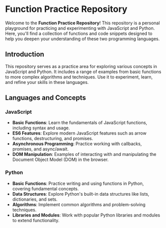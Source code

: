 # Function Practice Repository

Welcome to the **Function Practice Repository**! This repository is a personal playground for practicing and experimenting with JavaScript and Python. Here, you'll find a collection of functions and code snippets designed to help you deepen your understanding of these two programming languages.

## Introduction

This repository serves as a practice area for exploring various concepts in JavaScript and Python. It includes a range of examples from basic functions to more complex algorithms and techniques. Use it to experiment, learn, and refine your skills in these languages.

## Languages and Concepts

### JavaScript

- **Basic Functions**: Learn the fundamentals of JavaScript functions, including syntax and usage.
- **ES6 Features**: Explore modern JavaScript features such as arrow functions, destructuring, and promises.
- **Asynchronous Programming**: Practice working with callbacks, promises, and async/await.
- **DOM Manipulation**: Examples of interacting with and manipulating the Document Object Model (DOM) in the browser.

### Python

- **Basic Functions**: Practice writing and using functions in Python, covering fundamental concepts.
- **Data Structures**: Explore Python's built-in data structures like lists, dictionaries, and sets.
- **Algorithms**: Implement common algorithms and problem-solving techniques.
- **Libraries and Modules**: Work with popular Python libraries and modules to extend functionality.


